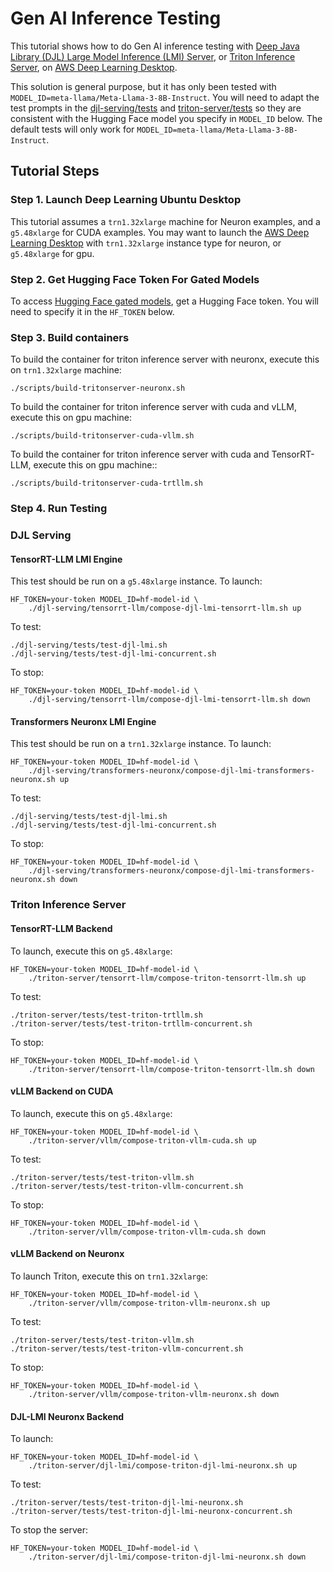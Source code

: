# Gen AI Inference Testing

This tutorial shows how to do Gen AI inference testing with [Deep Java Library (DJL) Large Model Inference (LMI) Server](https://docs.djl.ai/master/docs/serving/serving/docs/lmi/index.html), or [Triton Inference Server](https://github.com/triton-inference-server), on [AWS Deep Learning Desktop](https://github.com/aws-samples/aws-deep-learning-ami-ubuntu-dcv-desktop). 

This solution is general purpose, but it has only been tested with `MODEL_ID=meta-llama/Meta-Llama-3-8B-Instruct`. You will need to adapt the test prompts in the [djl-serving/tests](./djl-serving/tests/) and [triton-server/tests](./triton-server/tests/) so they are consistent with the Hugging Face model you specify in `MODEL_ID` below. The default tests will only work for `MODEL_ID=meta-llama/Meta-Llama-3-8B-Instruct`.

## Tutorial Steps

### Step 1. Launch Deep Learning Ubuntu Desktop

This tutorial assumes a `trn1.32xlarge` machine for Neuron examples, and a `g5.48xlarge` for CUDA examples. You may want to launch the [AWS Deep Learning Desktop](https://github.com/aws-samples/aws-deep-learning-ami-ubuntu-dcv-desktop) with  `trn1.32xlarge` instance type for neuron, or `g5.48xlarge` for gpu.

### Step 2. Get Hugging Face Token For Gated Models

To access [Hugging Face gated models](https://huggingface.co/docs/hub/en/models-gated), get a Hugging Face token. You will need to specify it in the `HF_TOKEN` below. 

### Step 3. Build containers

To build the container for triton inference server with neuronx, execute this on `trn1.32xlarge` machine:

    ./scripts/build-tritonserver-neuronx.sh

To build the container for triton inference server with cuda and vLLM, execute this on gpu machine:

    ./scripts/build-tritonserver-cuda-vllm.sh

To build the container for triton inference server with cuda and TensorRT-LLM, execute this on gpu machine::

    ./scripts/build-tritonserver-cuda-trtllm.sh
    

### Step 4. Run Testing
### DJL Serving

#### TensorRT-LLM LMI Engine

This test should be run on a `g5.48xlarge` instance. To launch:

    HF_TOKEN=your-token MODEL_ID=hf-model-id \
        ./djl-serving/tensorrt-llm/compose-djl-lmi-tensorrt-llm.sh up

To test:

    ./djl-serving/tests/test-djl-lmi.sh
    ./djl-serving/tests/test-djl-lmi-concurrent.sh

To stop:

    HF_TOKEN=your-token MODEL_ID=hf-model-id \
        ./djl-serving/tensorrt-llm/compose-djl-lmi-tensorrt-llm.sh down

#### Transformers Neuronx LMI Engine

This test should be run on a `trn1.32xlarge` instance. To launch:

    HF_TOKEN=your-token MODEL_ID=hf-model-id \
        ./djl-serving/transformers-neuronx/compose-djl-lmi-transformers-neuronx.sh up

To test:

    ./djl-serving/tests/test-djl-lmi.sh
    ./djl-serving/tests/test-djl-lmi-concurrent.sh

To stop:

    HF_TOKEN=your-token MODEL_ID=hf-model-id \
        ./djl-serving/transformers-neuronx/compose-djl-lmi-transformers-neuronx.sh down

### Triton Inference Server

#### TensorRT-LLM Backend

To launch, execute this on `g5.48xlarge`:

    HF_TOKEN=your-token MODEL_ID=hf-model-id \
        ./triton-server/tensorrt-llm/compose-triton-tensorrt-llm.sh up

To test:

    ./triton-server/tests/test-triton-trtllm.sh
    ./triton-server/tests/test-triton-trtllm-concurrent.sh

To stop:

    HF_TOKEN=your-token MODEL_ID=hf-model-id \
        ./triton-server/tensorrt-llm/compose-triton-tensorrt-llm.sh down

#### vLLM Backend on CUDA

To launch, execute this on `g5.48xlarge`:

    HF_TOKEN=your-token MODEL_ID=hf-model-id \
        ./triton-server/vllm/compose-triton-vllm-cuda.sh up

To test:

    ./triton-server/tests/test-triton-vllm.sh
    ./triton-server/tests/test-triton-vllm-concurrent.sh

To stop:

    HF_TOKEN=your-token MODEL_ID=hf-model-id \
        ./triton-server/vllm/compose-triton-vllm-cuda.sh down

#### vLLM Backend on Neuronx

To launch Triton, execute this on `trn1.32xlarge`:

    HF_TOKEN=your-token MODEL_ID=hf-model-id \
        ./triton-server/vllm/compose-triton-vllm-neuronx.sh up

To test:

    ./triton-server/tests/test-triton-vllm.sh
    ./triton-server/tests/test-triton-vllm-concurrent.sh

To stop:

    HF_TOKEN=your-token MODEL_ID=hf-model-id \
        ./triton-server/vllm/compose-triton-vllm-neuronx.sh down


#### DJL-LMI Neuronx Backend

To launch:

    HF_TOKEN=your-token MODEL_ID=hf-model-id \
        ./triton-server/djl-lmi/compose-triton-djl-lmi-neuronx.sh up

To test:

    ./triton-server/tests/test-triton-djl-lmi-neuronx.sh
    ./triton-server/tests/test-triton-djl-lmi-neuronx-concurrent.sh

To stop the server:

    HF_TOKEN=your-token MODEL_ID=hf-model-id \
        ./triton-server/djl-lmi/compose-triton-djl-lmi-neuronx.sh down

